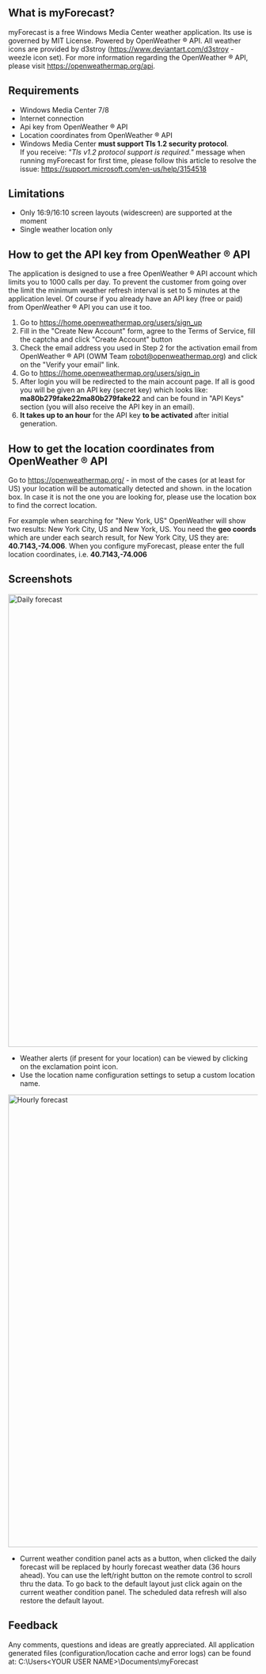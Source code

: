 ## What is myForecast?
myForecast is a free Windows Media Center weather application. Its use is governed by MIT License.
Powered by OpenWeather ® API. All weather icons are provided by d3stroy (https://www.deviantart.com/d3stroy - weezle icon set).
For more information regarding the OpenWeather ® API, please visit https://openweathermap.org/api.

## Requirements
- Windows Media Center 7/8
- Internet connection
- Api key from OpenWeather ® API
- Location coordinates from OpenWeather ® API
- Windows Media Center **must support Tls 1.2 security protocol**.<br/>If you receive: *"Tls v1.2 protocol support is required."* message when running myForecast for first time, please follow this article to resolve the issue: https://support.microsoft.com/en-us/help/3154518

## Limitations
- Only 16:9/16:10 screen layouts (widescreen) are supported at the moment
- Single weather location only

## How to get the API key from OpenWeather ® API
The application is designed to use a free OpenWeather ® API account which limits you to 1000 calls per day. To prevent the customer from going over the limit the minimum weather refresh interval is set to 5 minutes at the application level. Of course if you already have an API key (free or paid) from OpenWeather ® API you can use it too.

1. Go to https://home.openweathermap.org/users/sign_up
2. Fill in the "Create New Account" form, agree to the Terms of Service, fill the captcha and click "Create Account" button
3. Check the email address you used in Step 2 for the activation email from OpenWeather ® API (OWM Team <robot@openweathermap.org>) and click on the "Verify your email" link.
4. Go to https://home.openweathermap.org/users/sign_in
5. After login you will be redirected to the main account page. If all is good you will be given an API key (secret key) which looks like: **ma80b279fake22ma80b279fake22** and can be found in "API Keys" section (you will also receive the API key in an email).
6. **It takes up to an hour** for the API key **to be activated** after initial generation.

## How to get the location coordinates from OpenWeather ® API
Go to https://openweathermap.org/ - in most of the cases (or at least for US) your location will be automatically detected and shown.
in the location box. In case it is not the one you are looking for, please use the location box to find the correct location.

For example when searching for "New York, US" OpenWeather will show two results: New York City, US and New York, US.
You need the **geo coords** which are under each search result, for New York City, US they are: **40.7143,-74.006**.
When you configure myForecast, please enter the full location coordinates, i.e. **40.7143,-74.006**

## Screenshots
<img src="https://user-images.githubusercontent.com/15143882/81483585-e05df580-9204-11ea-9fda-582552cbc3f0.png" alt="Daily forecast" width="914"/><br/>
- Weather alerts (if present for your location) can be viewed by clicking on the exclamation point icon.
- Use the location name configuration settings to setup a custom location name.

<img src="https://user-images.githubusercontent.com/15143882/81483592-e6ec6d00-9204-11ea-9e82-aa699960b4f0.png" alt="Hourly forecast" width="914"/><br/>
- Current weather condition panel acts as a button, when clicked the daily forecast will be replaced by hourly forecast weather data (36 hours ahead). You can use the left/right button on the remote control to scroll thru the data. To go back to the default layout just click again on the current weather condition panel. The scheduled data refresh will also restore the default layout.

## Feedback
Any comments, questions and ideas are greatly appreciated.
All application generated files (configuration/location cache and error logs) can be found at: C:\Users\<YOUR USER NAME>\Documents\myForecast

